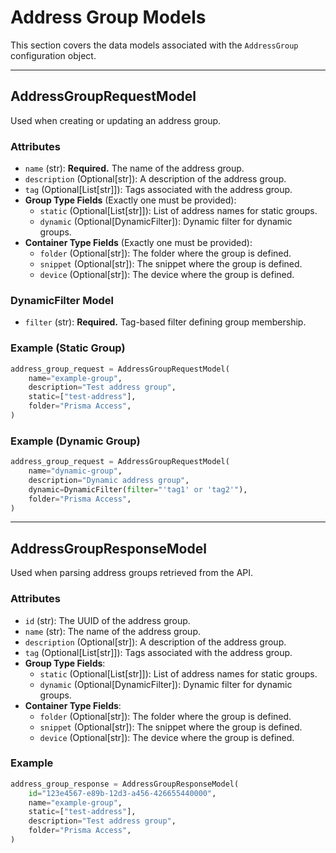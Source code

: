 # Address Group Models

This section covers the data models associated with the `AddressGroup` configuration object.

---

## AddressGroupRequestModel

Used when creating or updating an address group.

### Attributes

- `name` (str): **Required.** The name of the address group.
- `description` (Optional[str]): A description of the address group.
- `tag` (Optional[List[str]]): Tags associated with the address group.
- **Group Type Fields** (Exactly one must be provided):
    - `static` (Optional[List[str]]): List of address names for static groups.
    - `dynamic` (Optional[DynamicFilter]): Dynamic filter for dynamic groups.
- **Container Type Fields** (Exactly one must be provided):
    - `folder` (Optional[str]): The folder where the group is defined.
    - `snippet` (Optional[str]): The snippet where the group is defined.
    - `device` (Optional[str]): The device where the group is defined.

### DynamicFilter Model

- `filter` (str): **Required.** Tag-based filter defining group membership.

### Example (Static Group)

<div class="termy">

<!-- termynal -->

```python
address_group_request = AddressGroupRequestModel(
    name="example-group",
    description="Test address group",
    static=["test-address"],
    folder="Prisma Access",
)
```

</div>

### Example (Dynamic Group)

<div class="termy">

<!-- termynal -->

```python
address_group_request = AddressGroupRequestModel(
    name="dynamic-group",
    description="Dynamic address group",
    dynamic=DynamicFilter(filter="'tag1' or 'tag2'"),
    folder="Prisma Access",
)
```

</div>


---

## AddressGroupResponseModel

Used when parsing address groups retrieved from the API.

### Attributes

- `id` (str): The UUID of the address group.
- `name` (str): The name of the address group.
- `description` (Optional[str]): A description of the address group.
- `tag` (Optional[List[str]]): Tags associated with the address group.
- **Group Type Fields**:
    - `static` (Optional[List[str]]): List of address names for static groups.
    - `dynamic` (Optional[DynamicFilter]): Dynamic filter for dynamic groups.
- **Container Type Fields**:
    - `folder` (Optional[str]): The folder where the group is defined.
    - `snippet` (Optional[str]): The snippet where the group is defined.
    - `device` (Optional[str]): The device where the group is defined.

### Example

<div class="termy">

<!-- termynal -->

```python
address_group_response = AddressGroupResponseModel(
    id="123e4567-e89b-12d3-a456-426655440000",
    name="example-group",
    static=["test-address"],
    description="Test address group",
    folder="Prisma Access",
)
```

</div>

